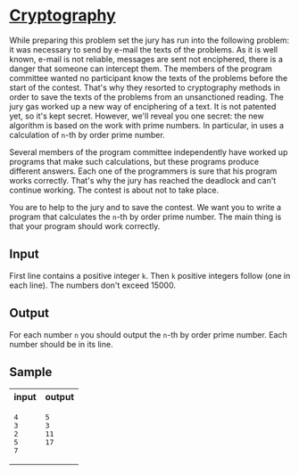 # [Cryptography](https://acm.timus.ru/problem.aspx?space=1&num=1086)


While preparing this problem set the jury has run into the following problem: it was necessary to send by e-mail the texts of the problems. As it is well known, e-mail is not reliable, messages are sent not enciphered, there is a danger that someone can intercept them. The members of the program committee wanted no participant know the texts of the problems before the start of the contest. That's why they resorted to cryptography methods in order to save the texts of the problems from an unsanctioned reading. The jury gas worked up a new way of enciphering of a text. It is not patented yet, so it's kept secret. However, we'll reveal you one secret: the new algorithm is based on the work with prime numbers. In particular, in uses a calculation of `n`-th by order prime number.

Several members of the program committee independently have worked up programs that make such calculations, but these programs produce different answers. Each one of the programmers is sure that his program works correctly. That's why the jury has reached the deadlock and can't continue working. The contest is about not to take place.

You are to help to the jury and to save the contest. We want you to write a program that calculates the `n`-th by order prime number. The main thing is that your program should work correctly.

## Input

First line contains a positive integer `k`. Then `k` positive integers follow (one in each line). The numbers don't exceed 15000.

## Output

For each number `n` you should output the `n`-th by order prime number. Each number should be in its line.

## Sample

<table>
<tr>
<th>input</th>
<th>output</th>
</tr>
<tr>
<td style="vertical-align: top">
<pre>
4
3
2
5
7
</pre>
</td>
<td style="vertical-align: top">
<pre>
5
3
11
17
</pre>
</td>
</tr>
</table>
